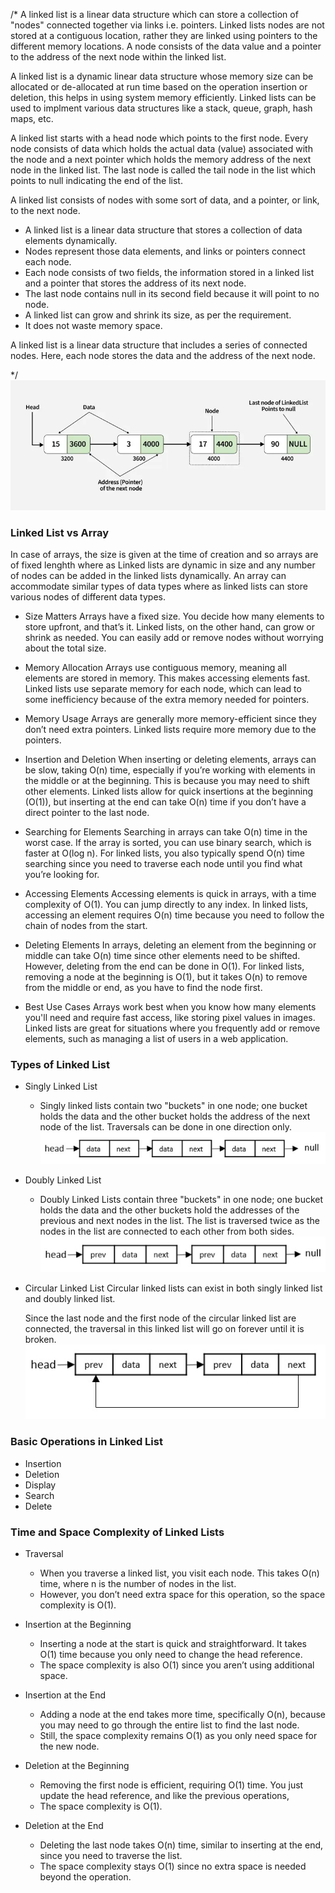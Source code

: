 /\*
A linked list is a linear data structure which can store a collection of "nodes" connected together via links i.e. pointers. Linked lists nodes are not stored at a contiguous location, rather they are linked using pointers to the different memory locations. A node consists of the data value and a pointer to the address of the next node within the linked list.

A linked list is a dynamic linear data structure whose memory size can be allocated or de-allocated at run time based on the operation insertion or deletion, this helps in using system memory efficiently. Linked lists can be used to implment various data structures like a stack, queue, graph, hash maps, etc.

A linked list starts with a head node which points to the first node. Every node consists of data which holds the actual data (value) associated with the node and a next pointer which holds the memory address of the next node in the linked list. The last node is called the tail node in the list which points to null indicating the end of the list.

A linked list consists of nodes with some sort of data, and a pointer, or link, to the next node.

- A linked list is a linear data structure that stores a collection of data elements dynamically.
- Nodes represent those data elements, and links or pointers connect each node.
- Each node consists of two fields, the information stored in a linked list and a pointer that stores the address of its next node.
- The last node contains null in its second field because it will point to no node.
- A linked list can grow and shrink its size, as per the requirement.
- It does not waste memory space.

A linked list is a linear data structure that includes a series of connected nodes. Here, each node stores the data and the address of the next node.

\*/
![alt text](image-4.png)

### Linked List vs Array

In case of arrays, the size is given at the time of creation and so arrays are of fixed lenghth where as Linked lists are dynamic in size and any number of nodes can be added in the linked lists dynamically. An array can accommodate similar types of data types where as linked lists can store various nodes of different data types.

- Size Matters
  Arrays have a fixed size. You decide how many elements to store upfront, and that’s it. Linked lists, on the other hand, can grow or shrink as needed. You can easily add or remove nodes without worrying about the total size.
- Memory Allocation
  Arrays use contiguous memory, meaning all elements are stored in memory. This makes accessing elements fast. Linked lists use separate memory for each node, which can lead to some inefficiency because of the extra memory needed for pointers.
- Memory Usage
  Arrays are generally more memory-efficient since they don’t need extra pointers. Linked lists require more memory due to the pointers.

- Insertion and Deletion
  When inserting or deleting elements, arrays can be slow, taking O(n) time, especially if you’re working with elements in the middle or at the beginning. This is because you may need to shift other elements. Linked lists allow for quick insertions at the beginning (O(1)), but inserting at the end can take O(n) time if you don’t have a direct pointer to the last node.

- Searching for Elements
  Searching in arrays can take O(n) time in the worst case. If the array is sorted, you can use binary search, which is faster at O(log n). For linked lists, you also typically spend O(n) time searching since you need to traverse each node until you find what you’re looking for.

- Accessing Elements
  Accessing elements is quick in arrays, with a time complexity of O(1). You can jump directly to any index. In linked lists, accessing an element requires O(n) time because you need to follow the chain of nodes from the start.

- Deleting Elements
  In arrays, deleting an element from the beginning or middle can take O(n) time since other elements need to be shifted. However, deleting from the end can be done in O(1). For linked lists, removing a node at the beginning is O(1), but it takes O(n) to remove from the middle or end, as you have to find the node first.

- Best Use Cases
  Arrays work best when you know how many elements you'll need and require fast access, like storing pixel values in images. Linked lists are great for situations where you frequently add or remove elements, such as managing a list of users in a web application.

### Types of Linked List

- Singly Linked List

  - Singly linked lists contain two "buckets" in one node; one bucket holds the data and the other bucket holds the address of the next node of the list. Traversals can be done in one direction only.
    ![alt text](image-1.png)

- Doubly Linked List

  - Doubly Linked Lists contain three "buckets" in one node; one bucket holds the data and the other buckets hold the addresses of the previous and next nodes in the list. The list is traversed twice as the nodes in the list are connected to each other from both sides.
    ![alt text](image-2.png)

- Circular Linked List
  Circular linked lists can exist in both singly linked list and doubly linked list.

  Since the last node and the first node of the circular linked list are connected, the traversal in this linked list will go on forever until it is broken.
  ![alt text](image-3.png)

### Basic Operations in Linked List

- Insertion
- Deletion
- Display
- Search
- Delete

### Time and Space Complexity of Linked Lists

- Traversal

  - When you traverse a linked list, you visit each node. This takes O(n) time, where n is the number of nodes in the list.
  - However, you don’t need extra space for this operation, so the space complexity is O(1).

- Insertion at the Beginning
  - Inserting a node at the start is quick and straightforward. It takes O(1) time because you only need to change the head reference.
  - The space complexity is also O(1) since you aren’t using additional space.
- Insertion at the End
  - Adding a node at the end takes more time, specifically O(n), because you may need to go through the entire list to find the last node.
  - Still, the space complexity remains O(1) as you only need space for the new node.
- Deletion at the Beginning

  - Removing the first node is efficient, requiring O(1) time. You just update the head reference, and like the previous operations,
  - The space complexity is O(1).

- Deletion at the End
  - Deleting the last node takes O(n) time, similar to inserting at the end, since you need to traverse the list.
  - The space complexity stays O(1) since no extra space is needed beyond the operation.

